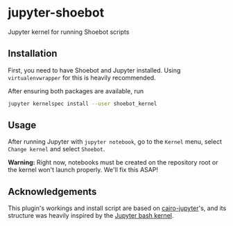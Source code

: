 # jupyter-shoebot

Jupyter kernel for running Shoebot scripts

## Installation

First, you need to have Shoebot and Jupyter installed. Using
`virtualenvwrapper` for this is heavily recommended.

After ensuring both packages are available, run

```bash
jupyter kernelspec install --user shoebot_kernel
```

## Usage

After running Jupyter with `jupyter notebook`, go to the `Kernel` menu, select `Change kernel` and select `Shoebot`.

**Warning:** Right now, notebooks must be created on the repository root or the kernel won't launch properly. We'll fix this ASAP!

## Acknowledgements

This plugin's workings and install script are based on [cairo-jupyter](https://github.com/fomightez/cairo-jupyter)'s, and its structure was heavily inspired by the [Jupyter bash kernel](https://github.com/takluyver/bash_kernel).
